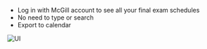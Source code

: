 - Log in with McGill account to see all your final exam schedules
- No need to type or search
- Export to  calendar


![UI](https://user-images.githubusercontent.com/8275280/75103724-a3eb0800-55cc-11ea-9aa6-f18b27ae9588.jpg)
